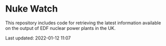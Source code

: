 # Nuke Watch

This repository includes code for retrieving the latest information available on the output of EDF nuclear power plants in the UK.

Last updated: 2022-01-12 11:07
